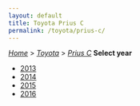 ```yaml
---
layout: default
title: Toyota Prius C
permalink: /toyota/prius-c/
---
```

[*Home*](/) > [*Toyota*](/toyota/) > [*Prius C*](/toyota/prius-c/)
**Select year**
- [2013](/toyota/prius-c/2013/)
- [2014](/toyota/prius-c/2014/)
- [2015](/toyota/prius-c/2015/)
- [2016](/toyota/prius-c/2016/)